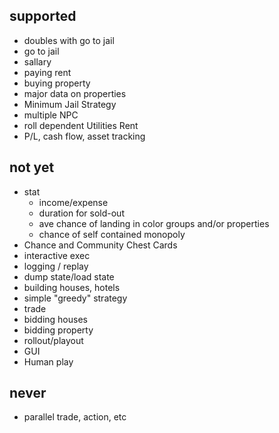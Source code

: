 

## supported
 * doubles with go to jail
 * go to jail
 * sallary
 * paying rent
 * buying property
 * major data on properties
 * Minimum Jail Strategy
 * multiple NPC
 * roll dependent Utilities Rent
 * P/L, cash flow, asset tracking

## not yet
 * stat
   * income/expense
   * duration for sold-out
   * ave chance of landing in color groups and/or properties
   * chance of self contained monopoly
 * Chance and Community Chest Cards
 * interactive exec
 * logging / replay
 * dump state/load state
 * building houses, hotels
 * simple "greedy" strategy
 * trade
 * bidding houses
 * bidding property
 * rollout/playout
 * GUI
 * Human play


## never
 * parallel trade, action, etc
